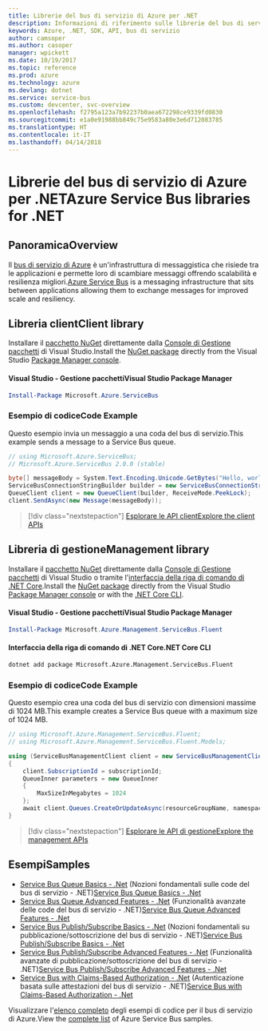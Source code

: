 ```yaml
---
title: Librerie del bus di servizio di Azure per .NET
description: Informazioni di riferimento sulle librerie del bus di servizio di Azure per .NET
keywords: Azure, .NET, SDK, API, bus di servizio
author: camsoper
ms.author: casoper
manager: wpickett
ms.date: 10/19/2017
ms.topic: reference
ms.prod: azure
ms.technology: azure
ms.devlang: dotnet
ms.service: service-bus
ms.custom: devcenter, svc-overview
ms.openlocfilehash: f2795a123a7b92237b0aea672298ce9339fd0830
ms.sourcegitcommit: e1a0e91988bb849c75e9583a80e3e6d712083785
ms.translationtype: HT
ms.contentlocale: it-IT
ms.lasthandoff: 04/14/2018
---
```

# <a name="azure-service-bus-libraries-for-net"></a><span data-ttu-id="99a85-104">Librerie del bus di servizio di Azure per .NET</span><span class="sxs-lookup"><span data-stu-id="99a85-104">Azure Service Bus libraries for .NET</span></span>

## <a name="overview"></a><span data-ttu-id="99a85-105">Panoramica</span><span class="sxs-lookup"><span data-stu-id="99a85-105">Overview</span></span>

<span data-ttu-id="99a85-106">Il [bus di servizio di Azure](https://docs.microsoft.com/azure/service-bus-messaging/service-bus-messaging-overview) è un'infrastruttura di messaggistica che risiede tra le applicazioni e permette loro di scambiare messaggi offrendo scalabilità e resilienza migliori.</span><span class="sxs-lookup"><span data-stu-id="99a85-106">[Azure Service Bus](https://docs.microsoft.com/azure/service-bus-messaging/service-bus-messaging-overview) is a messaging infrastructure that sits between applications allowing them to exchange messages for improved scale and resiliency.</span></span>

## <a name="client-library"></a><span data-ttu-id="99a85-107">Libreria client</span><span class="sxs-lookup"><span data-stu-id="99a85-107">Client library</span></span>

<span data-ttu-id="99a85-108">Installare il [pacchetto NuGet](https://www.nuget.org/packages/Microsoft.Azure.ServiceBus) direttamente dalla [Console di Gestione pacchetti][PackageManager] di Visual Studio.</span><span class="sxs-lookup"><span data-stu-id="99a85-108">Install the [NuGet package](https://www.nuget.org/packages/Microsoft.Azure.ServiceBus) directly from the Visual Studio [Package Manager console][PackageManager].</span></span>

#### <a name="visual-studio-package-manager"></a><span data-ttu-id="99a85-109">Visual Studio - Gestione pacchetti</span><span class="sxs-lookup"><span data-stu-id="99a85-109">Visual Studio Package Manager</span></span>

```powershell
Install-Package Microsoft.Azure.ServiceBus
```

### <a name="code-example"></a><span data-ttu-id="99a85-110">Esempio di codice</span><span class="sxs-lookup"><span data-stu-id="99a85-110">Code Example</span></span>

<span data-ttu-id="99a85-111">Questo esempio invia un messaggio a una coda del bus di servizio.</span><span class="sxs-lookup"><span data-stu-id="99a85-111">This example sends a message to a Service Bus queue.</span></span>

```csharp
// using Microsoft.Azure.ServiceBus;
// Microsoft.Azure.ServiceBus 2.0.0 (stable)

byte[] messageBody = System.Text.Encoding.Unicode.GetBytes("Hello, world!");
ServiceBusConnectionStringBuilder builder = new ServiceBusConnectionStringBuilder(connectionString);
QueueClient client = new QueueClient(builder, ReceiveMode.PeekLock);
client.SendAsync(new Message(messageBody));
```

> [!div class="nextstepaction"]
> [<span data-ttu-id="99a85-112">Esplorare le API client</span><span class="sxs-lookup"><span data-stu-id="99a85-112">Explore the client APIs</span></span>](/dotnet/api/overview/azure/servicebus/client)


## <a name="management-library"></a><span data-ttu-id="99a85-113">Libreria di gestione</span><span class="sxs-lookup"><span data-stu-id="99a85-113">Management library</span></span>

<span data-ttu-id="99a85-114">Installare il [pacchetto NuGet](https://www.nuget.org/packages/Microsoft.Azure.Management.ServiceBus.Fluent) direttamente dalla [Console di Gestione pacchetti][PackageManager] di Visual Studio o tramite l'[interfaccia della riga di comando di .NET Core][DotNetCLI].</span><span class="sxs-lookup"><span data-stu-id="99a85-114">Install the [NuGet package](https://www.nuget.org/packages/Microsoft.Azure.Management.ServiceBus.Fluent) directly from the Visual Studio [Package Manager console][PackageManager] or with the [.NET Core CLI][DotNetCLI].</span></span>

#### <a name="visual-studio-package-manager"></a><span data-ttu-id="99a85-115">Visual Studio - Gestione pacchetti</span><span class="sxs-lookup"><span data-stu-id="99a85-115">Visual Studio Package Manager</span></span>

```powershell
Install-Package Microsoft.Azure.Management.ServiceBus.Fluent
```

#### <a name="net-core-cli"></a><span data-ttu-id="99a85-116">Interfaccia della riga di comando di .NET Core</span><span class="sxs-lookup"><span data-stu-id="99a85-116">.NET Core CLI</span></span>

```bash
dotnet add package Microsoft.Azure.Management.ServiceBus.Fluent
```

### <a name="code-example"></a><span data-ttu-id="99a85-117">Esempio di codice</span><span class="sxs-lookup"><span data-stu-id="99a85-117">Code Example</span></span>

<span data-ttu-id="99a85-118">Questo esempio crea una coda del bus di servizio con dimensioni massime di 1024 MB.</span><span class="sxs-lookup"><span data-stu-id="99a85-118">This example creates a Service Bus queue with a maximum size of 1024 MB.</span></span>

```csharp
// using Microsoft.Azure.Management.ServiceBus.Fluent;
// using Microsoft.Azure.Management.ServiceBus.Fluent.Models;

using (ServiceBusManagementClient client = new ServiceBusManagementClient(credentials))
{
    client.SubscriptionId = subscriptionId;
    QueueInner parameters = new QueueInner
    {
        MaxSizeInMegabytes = 1024
    };
    await client.Queues.CreateOrUpdateAsync(resourceGroupName, namespaceName, queueName, parameters);
}
```

> [!div class="nextstepaction"]
> [<span data-ttu-id="99a85-119">Esplorare le API di gestione</span><span class="sxs-lookup"><span data-stu-id="99a85-119">Explore the management APIs</span></span>](/dotnet/api/overview/azure/servicebus/management)

## <a name="samples"></a><span data-ttu-id="99a85-120">Esempi</span><span class="sxs-lookup"><span data-stu-id="99a85-120">Samples</span></span>

- <span data-ttu-id="99a85-121">[Service Bus Queue Basics - .Net](https://azure.microsoft.com/resources/samples/service-bus-dotnet-manage-queue-with-basic-features/) (Nozioni fondamentali sulle code del bus di servizio - .NET)</span><span class="sxs-lookup"><span data-stu-id="99a85-121">[Service Bus Queue Basics - .Net](https://azure.microsoft.com/resources/samples/service-bus-dotnet-manage-queue-with-basic-features/)</span></span>
- <span data-ttu-id="99a85-122">[Service Bus Queue Advanced Features - .Net](https://azure.microsoft.com/resources/samples/service-bus-dotnet-manage-queue-with-advanced-features/) (Funzionalità avanzate delle code del bus di servizio - .NET)</span><span class="sxs-lookup"><span data-stu-id="99a85-122">[Service Bus Queue Advanced Features - .Net](https://azure.microsoft.com/resources/samples/service-bus-dotnet-manage-queue-with-advanced-features/)</span></span>
- <span data-ttu-id="99a85-123">[Service Bus Publish/Subscribe Basics - .Net](https://azure.microsoft.com/resources/samples/service-bus-dotnet-manage-publish-subscribe-with-basic-features/) (Nozioni fondamentali su pubblicazione/sottoscrizione del bus di servizio - .NET)</span><span class="sxs-lookup"><span data-stu-id="99a85-123">[Service Bus Publish/Subscribe Basics - .Net](https://azure.microsoft.com/resources/samples/service-bus-dotnet-manage-publish-subscribe-with-basic-features/)</span></span>
- <span data-ttu-id="99a85-124">[Service Bus Publish/Subscribe Advanced Features - .Net](https://azure.microsoft.com/resources/samples/service-bus-dotnet-manage-publish-subscribe-with-advanced-features/) (Funzionalità avanzate di pubblicazione/sottoscrizione del bus di servizio - .NET)</span><span class="sxs-lookup"><span data-stu-id="99a85-124">[Service Bus Publish/Subscribe Advanced Features - .Net](https://azure.microsoft.com/resources/samples/service-bus-dotnet-manage-publish-subscribe-with-advanced-features/)</span></span>
- <span data-ttu-id="99a85-125">[Service Bus with Claims-Based Authorization - .Net](https://azure.microsoft.com/resources/samples/service-bus-dotnet-manage-with-claims-based-authorization/) (Autenticazione basata sulle attestazioni del bus di servizio - .NET)</span><span class="sxs-lookup"><span data-stu-id="99a85-125">[Service Bus with Claims-Based Authorization - .Net](https://azure.microsoft.com/resources/samples/service-bus-dotnet-manage-with-claims-based-authorization/)</span></span>

<span data-ttu-id="99a85-126">Visualizzare l'[elenco completo](https://azure.microsoft.com/resources/samples/?term=service+bus) degli esempi di codice per il bus di servizio di Azure.</span><span class="sxs-lookup"><span data-stu-id="99a85-126">View the [complete list](https://azure.microsoft.com/resources/samples/?term=service+bus) of Azure Service Bus samples.</span></span>


[PackageManager]: https://docs.microsoft.com/nuget/tools/package-manager-console
[DotNetCLI]: https://docs.microsoft.com/dotnet/core/tools/dotnet-add-package
